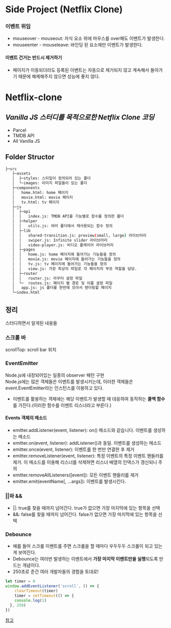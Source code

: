 # Side Project (Netflix Clone)

### 이벤트 위임
* mouseover - mouseout: 자식 요소 위에 마우스를 over해도 이벤트가 발생한다.
* mouseenter - mouseleave: 바인딩 된 요소에만 이벤트가 발생한다.

#### 이벤트 건거는 반드시 제거하기
* 페이지가 이동되더라도 등록된 이벤트는 자동으로 제거되지 않고 계속해서 돌아가기 때문에 해제해주지 않으면 성능에 좋지 않다.
# Netflix-clone
## _Vanilla JS 스터디를 목적으로한 Netflix Clone 코딩_

- Parcel
- TMDB API
- All Vanilla JS

## Folder Structor

```sh
├─src
   ├─assets
   │  ├─styles: 스타일이 정의되어 있는 폴더
   │  └─images: 이미지 파일들이 있는 폴더
   ├─components
   │   home.html: home 페이지
   │   movie.html: movie 페이지
   │   tv.html: tv 페이지
   ├─js
   │  ├─api
   │  │   index.js: TMDB API를 기능별로 함수를 정의한 폴더
   │  ├─helper
   │  │   utils.js: 여러 폴더에서 재사용되는 함수 정의
   │  ├─lib
   │  │   shared-transition.js: preview(small, large) 라이브러리
   │  │   swiper.js: Infinite slider 라이브러리
   │  │   video-player.js: 비디오 플레이어 라이브러리
   │  ├─pages
   │  │   home.js: home 페이지에 들어가는 기능들을 정의
   │  │   movie.js: movie 페이지에 들어가는 기능들을 정의
   │  │   tv.js: tv 페이지에 들어가는 기능들을 정의
   │  │   view.js: 가장 최상의 파일로 각 페이지의 부모 역할을 담당.
   │  ├─router
   │  │   router.js: 라우터 설정 파일
   │  └─  routes.js: 페이지 별 경로 및 이름 설정 파일
   │   app.js: js 폴더를 한번에 모아서 렌더링할 페이지
   └─index.html
```


## 정리

스터디하면서 알게된 내용들
  
### 스크롤 바 
scrollTop: scroll bar 위치
  
### EventEmitter 
Node.js에 내장되어있는 일종의 observer 패턴 구현  
Node.js에는 많은 객체들은 이벤트를 발생시키는데, 이러한 객체들은 event.EventEmitter라는 인스턴스를 이용하고 있다.
* 이벤트를 활용하는 객체에는 해당 이벤트가 발생할 때 대응하여 동작하는 **콜백 함수**를 가진다.(이러한 함수를 이벤트 리스너라고 부른다.)
  
#### Events 객체의 메소드
* emitter.addListener(event, listener): on() 메소드와 같습니다. 이벤트를 생성하는 메소드
* emitter.on(event, listener): addListener()과 동일. 이벤트를 생성하는 메소드
* emitter.once(event, listener): 이벤트를 한 번만 연결한 후 제거
* emitter.removeListener(event, listener): 특정 이벤트의 특정 이벤트 핸들러를 제거. 이 메소드를 이용해 리스너를 삭제하면 리스너 배열의 인덱스가 갱신되니 주의
* emitter.removeAllListeners([event]): 모든 이벤트 핸들러를 제거
* emitter.emit(eventName[, ...args]): 이벤트를 발생시킨다.
  
### ||와 &&
* ||: true를 찾을 때까지 넘어간다. true가 없으면 가장 마지막에 있는 항목을 선택
* &&: false를 찾을 때까지 넘어간다. false가 없으면 가장 마지막에 있는 항목을 선택

### Debounce
* 예를 들어 스크롤 이벤트를 주면 스크롤을 할 때마다 우두두두 스크롤이 되고 있는게 보여진다.
* Debounce는 여러번 발생하는 이벤트에서 **가장 마지막 이벤트만을 실행**되도록 만드는 개념이다.
* 250초로 준건 여러 개발자들의 경험을 토대로!

```javascript
let timer = 0
window.addEventListener('scroll', () => {
	clearTimeout(timer)
	timer = setTimeout(() => {
  	console.log(1)
  }, 250)
})
```

[참고](https://edu.goorm.io/learn/lecture/557/%ED%95%9C-%EB%88%88%EC%97%90-%EB%81%9D%EB%82%B4%EB%8A%94-node-js/lesson/174362/event-%EB%AA%A8%EB%93%88)